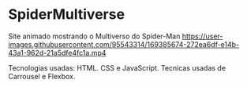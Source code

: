 # SpiderMultiverse

Site animado mostrando o Multiverso do Spider-Man
https://user-images.githubusercontent.com/95543314/169385674-272ea6df-e14b-43a1-962d-21a5dfe4fc1a.mp4

Tecnologias usadas: HTML. CSS e JavaScript.
Tecnicas usadas de Carrousel e Flexbox.
